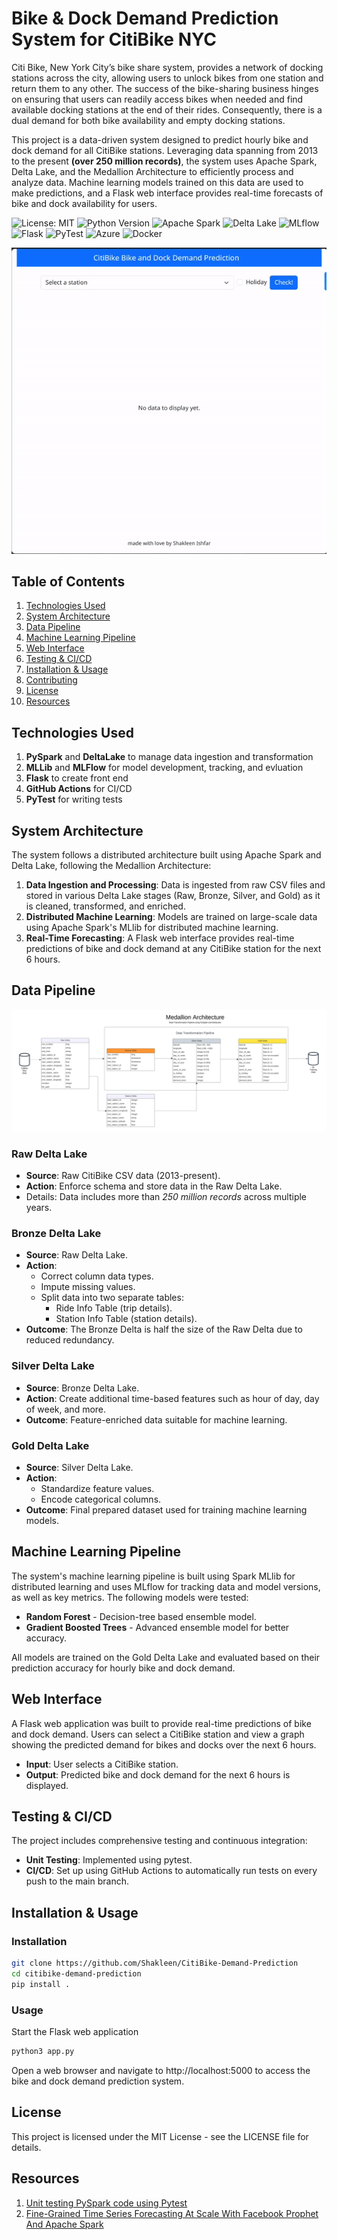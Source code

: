 # Bike & Dock Demand Prediction System for CitiBike NYC

Citi Bike, New York City’s bike share system, provides a network of docking stations across the city, allowing users to unlock bikes from one station and return them to any other. The success of the bike-sharing business hinges on ensuring that users can readily access bikes when needed and find available docking stations at the end of their rides. Consequently, there is a dual demand for both bike availability and empty docking stations. 

This project is a data-driven system designed to predict hourly bike and dock demand for all CitiBike stations. Leveraging data spanning from 2013 to the present **(over 250 million records)**, the system uses Apache Spark, Delta Lake, and the Medallion Architecture to efficiently process and analyze data. Machine learning models trained on this data are used to make predictions, and a Flask web interface provides real-time forecasts of bike and dock availability for users.

![License: MIT](https://img.shields.io/badge/License-MIT-blue.svg)
![Python Version](https://img.shields.io/badge/Python-3.8%2B-blue)
![Apache Spark](https://img.shields.io/badge/Apache%20Spark-Cluster%20Computing-orange)
![Delta Lake](https://img.shields.io/badge/Delta%20Lake-Data%20Lake-blue)
![MLflow](https://img.shields.io/badge/MLflow-Tracking%20Experiment-blue)
![Flask](https://img.shields.io/badge/Flask-Web%20Framework-lightgrey)
![PyTest](https://img.shields.io/badge/PyTest-Testing-green)
![Azure](https://img.shields.io/badge/Azure-Cloud_Service-blue)
![Docker](https://img.shields.io/badge/Docker-Containerization-blue)

<center><img src="Diagrams/AppDemo.gif"/></center>

## Table of Contents

1. [Technologies Used](#technologies-used)
1. [System Architecture](#system-architecture)
1. [Data Pipeline](#data-pipeline)
1. [Machine Learning Pipeline](#machine-learning-pipeline)
1. [Web Interface](#web-interface)
1. [Testing & CI/CD](#testing--cicd)
1. [Installation & Usage](#installation--usage)
1. [Contributing](#contributing)
1. [License](#license)
1. [Resources](#resources)

## Technologies Used
1. **PySpark** and **DeltaLake** to manage data ingestion and transformation
1. **MLLib** and **MLFlow** for model development, tracking, and evluation
1. **Flask** to create front end
1. **GitHub Actions** for CI/CD
1. **PyTest** for writing tests

## System Architecture

The system follows a distributed architecture built using Apache Spark and Delta Lake, following the Medallion Architecture:

1. **Data Ingestion and Processing**: Data is ingested from raw CSV files and stored in various Delta Lake stages (Raw, Bronze, Silver, and Gold) as it is cleaned, transformed, and enriched.
1. **Distributed Machine Learning**: Models are trained on large-scale data using Apache Spark's MLlib for distributed machine learning.
1. **Real-Time Forecasting**: A Flask web interface provides real-time predictions of bike and dock demand at any CitiBike station for the next 6 hours.

## Data Pipeline

![Medallion Data Architecture](Diagrams/Medallion_Architecture.jpeg)

### Raw Delta Lake
* **Source**: Raw CitiBike CSV data (2013-present).
* **Action**: Enforce schema and store data in the Raw Delta Lake.
* Details: Data includes more than _250 million records_ across multiple years.

### Bronze Delta Lake
* **Source**: Raw Delta Lake.
* **Action**: 
    * Correct column data types.
    * Impute missing values.
    * Split data into two separate tables:
        * Ride Info Table (trip details).
        * Station Info Table (station details).
* **Outcome**: The Bronze Delta is half the size of the Raw Delta due to reduced redundancy.

### Silver Delta Lake
* **Source**: Bronze Delta Lake.
* **Action**: Create additional time-based features such as hour of day, day of week, and more.
* **Outcome**: Feature-enriched data suitable for machine learning.

### Gold Delta Lake
* **Source**: Silver Delta Lake.
* **Action**:
    * Standardize feature values.
    * Encode categorical columns.
* **Outcome**: Final prepared dataset used for training machine learning models.

## Machine Learning Pipeline
The system's machine learning pipeline is built using Spark MLlib for distributed learning and uses MLflow for tracking data and model versions, as well as key metrics. The following models were tested:

* **Random Forest** - Decision-tree based ensemble model.
* **Gradient Boosted Trees** - Advanced ensemble model for better accuracy.

All models are trained on the Gold Delta Lake and evaluated based on their prediction accuracy for hourly bike and dock demand.

## Web Interface
A Flask web application was built to provide real-time predictions of bike and dock demand. Users can select a CitiBike station and view a graph showing the predicted demand for bikes and docks over the next 6 hours.

* **Input**: User selects a CitiBike station.
* **Output**: Predicted bike and dock demand for the next 6 hours is displayed.

## Testing & CI/CD

The project includes comprehensive testing and continuous integration:

* **Unit Testing**: Implemented using pytest.
* **CI/CD**: Set up using GitHub Actions to automatically run tests on every push to the main branch.

## Installation & Usage

### Installation

```bash
git clone https://github.com/Shakleen/CitiBike-Demand-Prediction
cd citibike-demand-prediction
pip install .
```

### Usage
Start the Flask web application
```bash
python3 app.py
```

Open a web browser and navigate to http://localhost:5000 to access the bike and dock demand prediction system.

## License
This project is licensed under the MIT License - see the LICENSE file for details.

## Resources
1. [Unit testing PySpark code using Pytest](https://engineeringfordatascience.com/posts/pyspark_unit_testing_with_pytest/)
1. [Fine-Grained Time Series Forecasting At Scale With Facebook Prophet And Apache Spark](https://www.databricks.com/blog/2020/01/27/time-series-forecasting-prophet-spark.html)